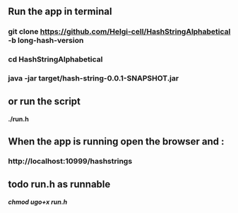 ## Run the app in terminal

### __git clone https://github.com/Helgi-cell/HashStringAlphabetical -b long-hash-version__

### __cd HashStringAlphabetical__

### __java -jar target/hash-string-0.0.1-SNAPSHOT.jar__

## or run the script  
#### __./run.h__

## When the app is running open the browser and :
### http://localhost:10999/hashstrings

## todo run.h as runnable
##### chmod ugo+x run.h